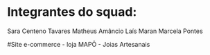# Integrantes do squad:

Sara Centeno Tavares
Matheus Amâncio
Laís Maran
Marcela Pontes

#Site e-commerce - loja MAPÔ - Joias Artesanais

